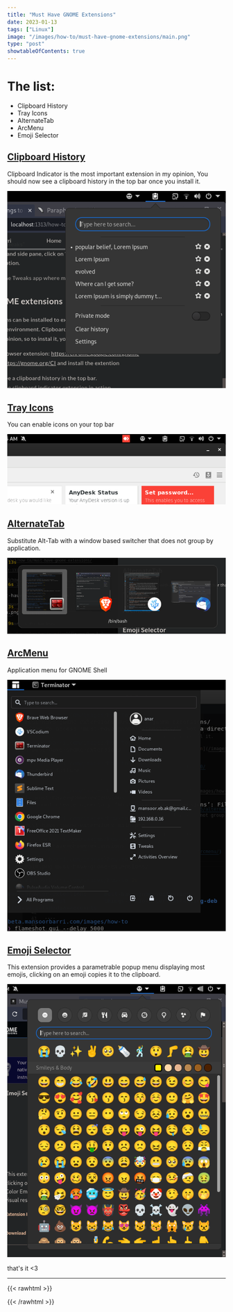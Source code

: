 ```yaml
---
title: "Must Have GNOME Extensions"
date: 2023-01-13
tags: ["Linux"]
image: "/images/how-to/must-have-gnome-extensions/main.png"
type: "post"
showtableOfContents: true
---
```


# The list: 
- Clipboard History
- Tray Icons
- AlternateTab
- ArcMenu
- Emoji Selector

## [Clipboard History](https://extensions.gnome.org/extension/779/clipboard-indicator/)
Clipboard Indicator is the most important extension in my opinion, You should now see a clipboard history in the top bar once you install it.

![Screenshot of the clipboard indicator extension in action](/images/how-to/things-to-do-after-installing-deb/2022_2.png)

## [Tray Icons](https://extensions.gnome.org/extension/2890/tray-icons-reloaded/)
You can enable icons on your top bar

![Screenshot of top bar after installing the extension](/images/how-to/things-to-do-after-installing-deb/2022_3.png)

## [AlternateTab](https://extensions.gnome.org/extension/15/alternatetab/)
Substitute Alt-Tab with a window based switcher that does not group by application.

![screenshot of AlternateTab in action](/images/how-to/must-have-gnome-extensions/alternatetab.png)

## [ArcMenu](https://extensions.gnome.org/extension/3628/arcmenu/)
Application menu for GNOME Shell

![screenshot of ArcMenu in action](/images/how-to/must-have-gnome-extensions/arcmenu.png)

## [Emoji Selector](https://extensions.gnome.org/extension/1162/emoji-selector/)
This extension provides a parametrable popup menu displaying most emojis, clicking on an emoji copies it to the clipboard.

![screenshot of Emoji Selector in action](/images/how-to/must-have-gnome-extensions/emojiselector.png)

that's it <3

---

{{< rawhtml >}} 
<script src="https://utteranc.es/client.js"
        repo="mansoorbarri/website"
        issue-term="title"
        theme="github-dark"
        crossorigin="anonymous"
        async>
</script>
{{< /rawhtml >}}